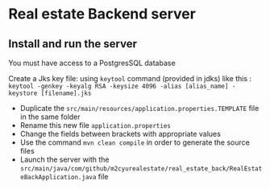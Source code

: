 # Real estate Backend server

## Install and run the server

You must have access to a PostgresSQL database

Create a Jks key file: using `keytool` command (provided in jdks) like this :  
  `keytool -genkey -keyalg RSA -keysize 4096 -alias [alias_name] -keystore [filename].jks`

- Duplicate the `src/main/resources/application.properties.TEMPLATE` file in the same folder
- Rename this new file `application.properties`
- Change the fields between brackets with appropriate values
- Use the command `mvn clean compile` in order to generate the source files
- Launch the server with the `src/main/java/com/github/m2cyurealestate/real_estate_back/RealEstateBackApplication.java` file